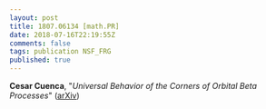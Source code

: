 ```yaml
---
layout: post
title: 1807.06134 [math.PR]
date: 2018-07-16T22:19:55Z
comments: false
tags: publication NSF_FRG
published: true
---
```


<b>Cesar Cuenca</b>, "<i>Universal Behavior of the Corners of Orbital Beta Processes</i>" ([arXiv](http://arxiv.org/abs/1807.06134v1))
